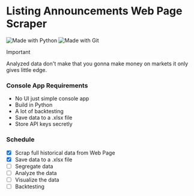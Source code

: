 # Listing Announcements Web Page Scraper

![Made with Python](https://img.shields.io/badge/python-3670A0?style=for-the-badge&logo=python&logoColor=ffdd54) ![Made with Git](https://img.shields.io/badge/git-%23F05033.svg?style=for-the-badge&logo=git&logoColor=white)

> [!IMPORTANT]  
> Analyzed data don't make that you gonna make money on markets it only gives little edge.

### Console App Requirements
  - No UI just simple console app
  - Build in Python
  - A lot of backtesting
  - Save data to a .xlsx file
  - Store API keys secretly

### Schedule
- [x] Scrap full historical data from Web Page
- [x] Save data to a .xlsx file
- [ ] Segregate data
- [ ] Analyze the data
- [ ] Visualize the data
- [ ] Backtesting